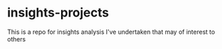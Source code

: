 # insights-projects
This is a repo for insights analysis I've undertaken that may of interest to others
